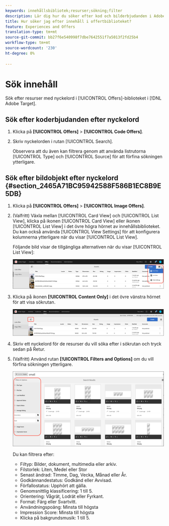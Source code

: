 ```yaml
---
keywords: innehållsbibliotek;resurser;sökning;filter
description: Lär dig hur du söker efter kod och bilderbjudanden i Adobe Target Offers-biblioteket.
title: Hur söker jag efter innehåll i offertbiblioteket?
feature: Experiences and Offers
translation-type: tm+mt
source-git-commit: bb27f6e540998f7dbe7642551f7a5013f2fd25b4
workflow-type: tm+mt
source-wordcount: '230'
ht-degree: 0%

---
```



# Sök innehåll

Sök efter resurser med nyckelord i [!UICONTROL Offers]-biblioteket i [!DNL Adobe Target].

## Sök efter koderbjudanden efter nyckelord

1. Klicka på **[!UICONTROL Offers]** > **[!UICONTROL Code Offers]**.
1. Skriv nyckelorden i rutan [!UICONTROL Search].

   Observera att du även kan filtrera genom att använda listrutorna [!UICONTROL Type] och [!UICONTROL Source] för att förfina sökningen ytterligare.

## Sök efter bildobjekt efter nyckelord {#section_2465A71BC95942588F586B1EC8B9E5DB}

1. Klicka på **[!UICONTROL Offers]** > **[!UICONTROL Image Offers]**.

1. (Valfritt) Växla mellan [!UICONTROL Card View] och [!UICONTROL List View], klicka på ikonen [!UICONTROL Card View] eller ikonen [!UICONTROL List View] i det övre högra hörnet av innehållsbiblioteket. Du kan också använda [!UICONTROL View Settings] för att konfigurera kolumnerna ytterligare när du visar [!UICONTROL List View].

   Följande bild visar de tillgängliga alternativen när du visar [!UICONTROL List View]:

   ![Alternativ för listvy](/help/c-experiences/c-manage-content/assets/view-settings-options.png)

1. Klicka på ikonen **[!UICONTROL Content Only]** i det övre vänstra hörnet för att visa sökrutan.

   ![Alternativet Endast innehåll](/help/c-experiences/c-manage-content/assets/content-only.png)

1. Skriv ett nyckelord för de resurser du vill söka efter i sökrutan och tryck sedan på Retur.

1. (Valfritt) Använd rutan **[!UICONTROL Filters and Options]** om du vill förfina sökningen ytterligare.

   ![Filter- och alternativfönster](/help/c-experiences/c-manage-content/assets/filter-and-options.png)

   Du kan filtrera efter:

   * Filtyp: Bilder, dokument, multimedia eller arkiv.
   * Filstorlek: Liten, Medel eller Stor
   * Senast ändrad: Timme, Dag, Vecka, Månad eller År.
   * Godkännandestatus: Godkänd eller Avvisad.
   * Förfallostatus: Upphört att gälla.
   * Genomsnittlig klassificering: 1 till 5.
   * Orientering: Vågrät, Lodrät eller Fyrkant.
   * Format: Färg eller Svartvitt.
   * Användningspoäng: Minsta till högsta
   * Impression Score: Minsta till högsta
   * Klicka på bakgrundsmusik: 1 till 5.
